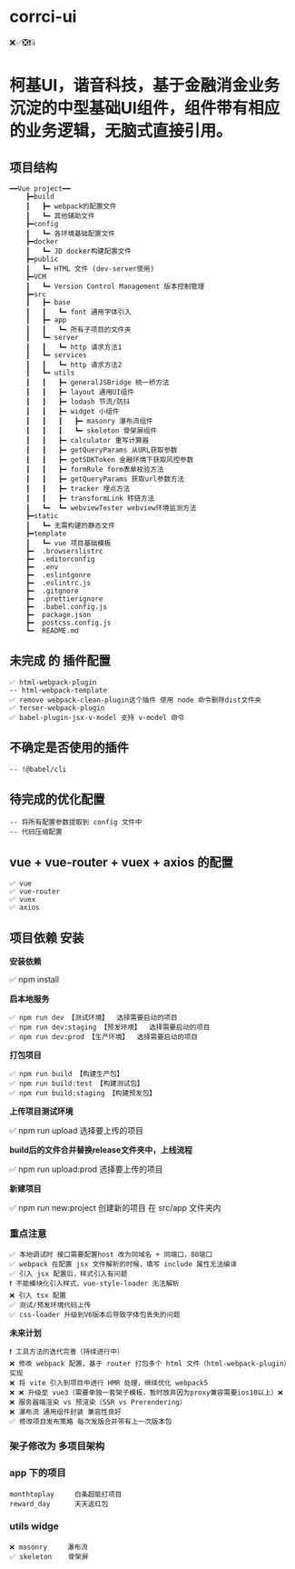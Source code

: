 # corrci-ui #
❌✅❎❗️❕ℹ️

# 柯基UI，谐音科技，基于金融消金业务沉淀的中型基础UI组件，组件带有相应的业务逻辑，无脑式直接引用。 ##

## 项目结构 ##

```
━━Vue project━━
    ┣━build
    ┃   ┣━ webpack的配置文件
    ┃   ┗━ 其他辅助文件
    ┣━config
    ┃   ┗━ 各环境基础配置文件
    ┣━docker
    ┃   ┗━ JD docker构建配置文件
    ┣━public
    ┃   ┗━ HTML 文件 (dev-server使用)
    ┣━VCM
    ┃   ┗━ Version Control Management 版本控制管理
    ┣━src
    ┃   ┣━ base
    ┃   ┃   ┗━ font 通用字体引入
    ┃   ┣━ app
    ┃   ┃   ┗━ 所有子项目的文件夹
    ┃   ┗━ server
    ┃   ┃   ┗━ http 请求方法1
    ┃   ┗━ services
    ┃   ┃   ┗━ http 请求方法2
    ┃   ┗━ utils
    ┃   ┃   ┣━ generalJSBridge 统一桥方法
    ┃   ┃   ┣━ layout 通用UI组件
    ┃   ┃   ┣━ lodash 节流/防抖
    ┃   ┃   ┣━ widget 小组件
    ┃   ┃   ┃   ┣━ masonry 瀑布流组件
    ┃   ┃   ┃   ┗━ skeleton 骨架屏组件
    ┃   ┃   ┣━ calculator 重写计算器
    ┃   ┃   ┣━ getQueryParams 从URL获取参数
    ┃   ┃   ┣━ getSDKToken 金融环境下获取风控参数
    ┃   ┃   ┣━ formRule form表单校验方法
    ┃   ┃   ┣━ getQueryParams 获取url参数方法
    ┃   ┃   ┣━ tracker 埋点方法
    ┃   ┃   ┣━ transformLink 转链方法
    ┃   ┗━  ┗━ webviewTester webview环境监测方法
    ┣━static
    ┃   ┗━ 无需构建的静态文件
    ┣━template
    ┃   ┗━ vue 项目基础模板
    ┣━  .browserslistrc
    ┣━  .editorconfig
    ┣━  .env
    ┣━  .eslintgonre
    ┣━  .eslintrc.js
    ┣━  .gitgnore
    ┣━  .prettierignore
    ┣━  .babel.config.js
    ┣━  package.json
    ┣━  postcss.config.js
    ┗━  README.md
```

## 未完成 的 插件配置 ##

```
✅ html-webpack-plugin
-- html-webpack-template
✅ remove webpack-clean-plugin这个插件 使用 node 命令删除dist文件夹 
✅ terser-webpack-plugin
✅ babel-plugin-jsx-v-model 支持 v-model 命令
```

## 不确定是否使用的插件 ##

```
-- !@babel/cli
```

## 待完成的优化配置 ##

```
-- 将所有配置参数提取到 config 文件中
-- 代码压缩配置
```

## vue + vue-router + vuex + axios 的配置

```
✅ vue
✅ vue-router
✅ vuex
✅ axios
```

## 项目依赖 安装 ##

**安装依赖**

✅ npm install

**启本地服务**

```
✅ npm run dev 【测试环境】  选择需要启动的项目
✅ npm run dev:staging 【预发环境】  选择需要启动的项目
✅ npm run dev:prod 【生产环境】  选择需要启动的项目
```

**打包项目**

```
✅ npm run build 【构建生产包】
✅ npm run build:test 【构建测试包】
✅ npm run build:staging 【构建预发包】
```

**上传项目测试环境**

✅ npm run upload 选择要上传的项目

**build后的文件合并替换release文件夹中，上线流程**

✅ npm run upload:prod 选择要上传的项目

**新建项目**

✅ npm run new:project 创建新的项目 在 src/app 文件夹内

### 重点注意 ###

```
✅ 本地调试时 接口需要配置host 改为同域名 + 同端口，80端口
✅ webpack 在配置 jsx 文件解析的时候，填写 include 属性无法编译
✅ 引入 jsx 配置后，样式引入有问题
❗️ 不能模块化引入样式，vue-style-loader 无法解析
❌ 引入 tsx 配置
✅ 测试/预发环境代码上传
✅ css-loader 升级到V6版本后导致字体包丢失的问题
```

**未来计划**

```
❗️ 工具方法的迭代完善（持续进行中）
❌ 修改 webpack 配置，基于 router 打包多个 html 文件（html-webpack-plugin）实现
❌ 将 vite 引入到项目中进行 HMR 处理，继续优化 webpack5
❌ ❌ 升级至 vue3（需要单独一套架子模板，暂时放弃因为proxy兼容需要ios10以上）❌
❌ 服务器端渲染 vs 预渲染（SSR vs Prerendering）
❌ 瀑布流 通用组件封装 兼容性良好
✅ 修改项目发布策略 每次发版合并带有上一次版本包
```

### 架子修改为 多项目架构 ###

### app 下的项目 ###

```
monthtoplay     白条超能打项目
reward_day      天天返红包
```

### utils widge ###

```
❌ masonry     瀑布流
✅ skeleton    骨架屏
```